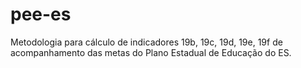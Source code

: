 # pee-es
Metodologia para cálculo de indicadores 19b, 19c, 19d, 19e, 19f de acompanhamento das metas do Plano Estadual de Educação do ES.
